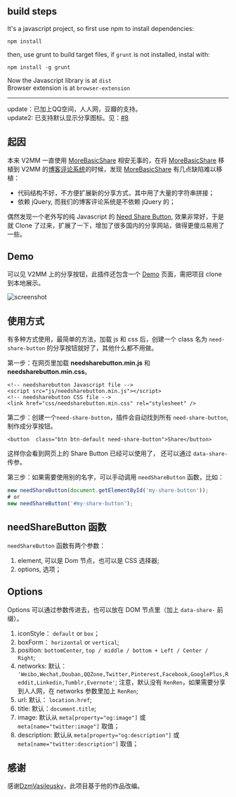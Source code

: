 ## build steps
It's a javascript project, so first use npm to install dependencies:
```
npm install
``` 
then, use grunt to build target files, if `grunt` is not installed, instal with: 
```
npm install -g grunt
```

Now the Javascript library is at `dist`   
Browser extension is at `browser-extension`

----

update：已加上QQ空间，人人网，豆瓣的支持。  
update2: 已支持默认显示分享图标。见：[#8](https://github.com/revir/need-more-share2/issues/8)

## 起因
本来 V2MM 一直使用 [MoreBasicShare](https://github.com/revir/more-basic-share/) 相安无事的，在将 [MoreBasicShare](https://github.com/revir/more-basic-share/) 移植到 V2MM 的[博客评论系统](https://nodebb.tech/blog-comments2-bu-jin-jin-shi-yi-ge-bo-ke-ping-lun-xi-tong/)的时候，发现 [MoreBasicShare](https://github.com/revir/more-basic-share/) 有几点缺陷难以移植：

* 代码结构不好，不方便扩展新的分享方式，其中用了大量的字符串拼接；
* 依赖 jQuery, 而我们的博客评论系统是不依赖 jQuery 的；

偶然发现一个老外写的纯 Javascript 的 [Need Share Button](https://github.com/DzmVasileusky/needShareButton), 效果非常好，于是就 Clone 了过来，扩展了一下，增加了很多国内的分享网站，做得更傻瓜易用了一些。

## Demo
可以见 V2MM 上的分享按钮，此插件还包含一个 [Demo](https://github.com/revir/need-more-share2/blob/master/demo/index.html) 页面，需把项目 clone 到本地展示。

![screenshot](https://github.com/revir/need-more-share2/raw/master/images/screenshot.png)

## 使用方式

有多种方式使用，最简单的方法，加载 js 和 css 后，创建一个 class 名为 `need-share-button` 的分享按钮就好了，其他什么都不用做。

第一步：在网页里加载 **needsharebutton.min.js** 和 **needsharebutton.min.css**。
```markup
<!-- needsharebutton Javascript file -->
<script src="js/needsharebutton.min.js"></script>
<!-- needsharebutton CSS file -->
<link href="css/needsharebutton.min.css" rel="stylesheet" />
```

第二步：创建一个`need-share-button`，插件会自动找到所有 `need-share-button`, 制作成分享按钮。

```markup
<button  class="btn btn-default need-share-button">Share</button>
```
这样你会看到网页上的 Share Button 已经可以使用了， 还可以通过 `data-share-` 传参。

第三步：如果需要使用别的名字，可以手动调用 `needShareButton` 函数，比如：

```javascript
new needShareButton(document.getElementById('my-share-button'));
# or
new needShareButton('#my-share-button');

```

## needShareButton 函数

`needShareButton` 函数有两个参数：
1. element, 可以是 Dom 节点，也可以是 CSS 选择器;
2. options, 选项；

## Options
Options 可以通过参数传进去，也可以放在 DOM 节点里（加上 `data-share-` 前缀）。

1. iconStyle： `default` or `box`；
2. boxForm： `horizontal` or `vertical`;
3. position: `bottomCenter`, `top / middle / bottom + Left / Center / Right`;
4. networks: 默认： `'Weibo,Wechat,Douban,QQZone,Twitter,Pinterest,Facebook,GooglePlus,Reddit,Linkedin,Tumblr,Evernote'`; 注意，默认没有 `RenRen`，如果需要分享到人人网，在 networks 参数里加上 `RenRen`;
5. url: 默认： `location.href`;
6. title: 默认：`document.title`;
7. image: 默认从 `meta[property="og:image"]` 或 `meta[name="twitter:image"]` 取值；
8. description: 默认从 `meta[property="og:description"]` 或 `meta[name="twitter:description"]` 取值；

## 感谢
感谢[DzmVasileusky](https://github.com/DzmVasileusky/needShareButton)，此项目基于他的作品改编。

